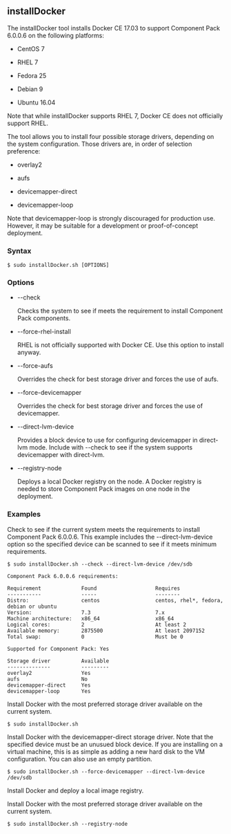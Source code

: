 ## installDocker

The installDocker tool installs Docker CE 17.03 to support Component Pack 6.0.0.6 on the following platforms:

* CentOS 7

* RHEL 7

* Fedora 25

* Debian 9

* Ubuntu 16.04

Note that while installDocker supports RHEL 7, Docker CE does not officially support RHEL.

The tool allows you to install four possible storage drivers, depending on the system configuration. Those drivers are, in 
order of selection preference:

* overlay2

* aufs

* devicemapper-direct

* devicemapper-loop

Note that devicemapper-loop is strongly discouraged for production use. However, it may be suitable for a development or
proof-of-concept deployment.

### Syntax

```Shell
$ sudo installDocker.sh [OPTIONS]
```

### Options

* --check

    Checks the system to see if meets the requirement to install Component Pack components.
    
* --force-rhel-install

    RHEL is not officially supported with Docker CE. Use this option to install anyway.
    
* --force-aufs

    Overrides the check for best storage driver and forces the use of aufs.
    
* --force-devicemapper

    Overrides the check for best storage driver and forces the use of devicemapper.
    
* --direct-lvm-device <block device>

    Provides a block device to use for configuring devicemapper in direct-lvm mode.
    Include with --check to see if the system supports devicemapper with direct-lvm.
    
* --registry-node

    Deploys a local Docker registry on the node. A Docker registry is needed to store Component Pack images on one node in
    the deployment.

### Examples

Check to see if the current system meets the requirements to install Component Pack 6.0.0.6. This example includes the 
--direct-lvm-device option so the specified device can be scanned to see if it meets minimum requirements.

```Shell
$ sudo installDocker.sh --check --direct-lvm-device /dev/sdb

Component Pack 6.0.0.6 requirements:

Requirement             Found                   Requires
-----------             -----                   --------
Distro:                 centos                  centos, rhel*, fedora, debian or ubuntu
Version:                7.3                     7.x
Machine architecture:   x86_64                  x86_64
Logical cores:          2                       At least 2
Available memory:       2875500                 At least 2097152
Total swap:             0                       Must be 0

Supported for Component Pack: Yes

Storage driver          Available
--------------          ---------
overlay2                Yes
aufs                    No
devicemapper-direct     Yes
devicemapper-loop       Yes
```

Install Docker with the most preferred storage driver available on the current system.

```Shell
$ sudo installDocker.sh
```

Install Docker with the devicemapper-direct storage driver. Note that the specified device must be an unusued block device.
If you are installing on a virtual machine, this is as simple as adding a new hard disk to the VM configuration. You can also
use an empty partition.

```Shell
$ sudo installDocker.sh --force-devicemapper --direct-lvm-device /dev/sdb
```

Install Docker and deploy a local image registry.

Install Docker with the most preferred storage driver available on the current system.

```Shell
$ sudo installDocker.sh --registry-node
```